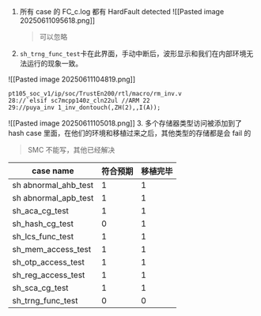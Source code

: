 1. 所有 case 的 FC_c.log 都有 HardFault detected
   ![[Pasted image 20250611095618.png]]

   > 可以忽略

2. `sh_trng_func_test`卡在此界面，手动中断后，波形显示和我们在内部环境无法运行的现象一致。

![[Pasted image 20250611104819.png]]

```
pt105_soc_v1/ip/soc/TrustEn200/rtl/macro/rm_inv.v
28://`elsif sc7mcpp140z_cln22ul //ARM 22
29://puya_inv 1_inv_dontouch(,ZH(2),,I(A));
```

![[Pasted image 20250611105018.png]] 3. 多个存储器类型访问被添加到了 hash case 里面，在他们的环境和移植过来之后，其他类型的存储都是会 fail 的

> SMC 不能写，其他已经解决

| case name            | 符合预期 | 移植完毕 |
| -------------------- | ---- | ---- |
| sh abnormal_ahb_test | 1    | 1    |
| sh abnormal_apb_test | 1    | 1    |
| sh_aca_cg_test       | 1    | 1    |
| sh_hash_cg_test      | 0    | 1    |
| sh_lcs_func_test     | 1    | 1    |
| sh_mem_access_test   | 1    | 1    |
| sh_otp_access_test   | 1    | 1    |
| sh_reg_access_test   | 1    | 1    |
| sh_sca_cg_test       | 1    | 1    |
| sh_trng_func_test    | 0    | 0    |
